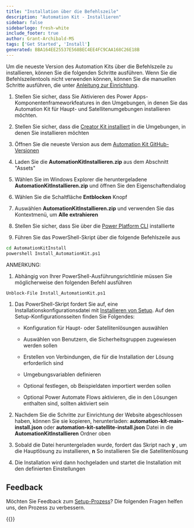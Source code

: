 ```yaml
---
title: "Installation über die Befehlszeile"
description: "Automation Kit - Installieren"
sidebar: false
sidebarlogo: fresh-white
include_footer: true
author: Grant-Archibald-MS
tags: ['Get Started', 'Install']
generated: BBA164EE25537E568BEC4EE4FC9CAA168C26E18B
---
```


Um die neueste Version des Automation Kits über die Befehlszeile zu installieren, können Sie die folgenden Schritte ausführen. Wenn Sie die Befehlszeilentools nicht verwenden können, können Sie die manuellen Schritte ausführen, die unter [Anleitung zur Einrichtung](https://learn.microsoft.com/power-automate/guidance/automation-kit/setup/prerequisites).

1. Stellen Sie sicher, dass Sie <a ref='https://learn.microsoft.com/power-apps/developer/component-framework/component-framework-for-canvas-apps#enable-the-power-apps-component-framework-feature' target="_blank">Aktivieren des Power Apps-Komponentenframeworkfeatures</a> in den Umgebungen, in denen Sie das Automation Kit für Haupt- und Satellitenumgebungen installieren möchten.

1. Stellen Sie sicher, dass die <a href="https://appsource.microsoft.com/product/dynamics-365/microsoftpowercatarch.creatorkit1?tab=Reviews" target="_blank">Creator Kit installiert</a> in die Umgebungen, in denen Sie installieren möchten

1. Öffnen Sie die neueste Version aus dem <a href="https://github.com/microsoft/powercat-automation-kit/releases" target="_blank">Automation Kit GitHub-Versionen</a>

1. Laden Sie die **AutomationKitInstallieren.zip** aus dem Abschnitt "Assets"

1. Wählen Sie im Windows Explorer die heruntergeladene **AutomationKitInstallieren.zip** und öffnen Sie den Eigenschaftendialog

1. Wählen Sie die Schaltfläche **Entblocken** Knopf

1. Auswählen **AutomationKitInstallieren.zip** und verwenden Sie das Kontextmenü, um **Alle extrahieren**

1. Stellen Sie sicher, dass Sie über die <a href="https://learn.microsoft.com/power-platform/developer/cli/introduction" target="_blank">Power Platform CLI</a> installierte

1. Führen Sie das PowerShell-Skript über die folgende Befehlszeile aus

```cmd
cd AutomationKitInstall
powershell Install_AutomationKit.ps1
```

ANMERKUNG:
1. Abhängig von Ihrer PowerShell-Ausführungsrichtlinie müssen Sie möglicherweise den folgenden Befehl ausführen

```cmd
Unblock-File Install_AutomationKit.ps1
```

1. Das PowerShell-Skript fordert Sie auf, eine Installationskonfigurationsdatei mit [Installieren von Setup](/de/get-started/setup). Auf den Setup-Konfigurationsseiten finden Sie Folgendes:

    - Konfiguration für Haupt- oder Satellitenlösungen auswählen
   
    - Auswählen von Benutzern, die Sicherheitsgruppen zugewiesen werden sollen
   
    - Erstellen von Verbindungen, die für die Installation der Lösung erforderlich sind
    
    - Umgebungsvariablen definieren
    
    - Optional festlegen, ob Beispieldaten importiert werden sollen
    
    - Optional Power Automate Flows aktivieren, die in den Lösungen enthalten sind, sollten aktiviert sein

1. Nachdem Sie die Schritte zur Einrichtung der Website abgeschlossen haben, können Sie sie kopieren, herunterladen: **automation-kit-main-install.json** oder **automation-kit-satellite-install.json** Datei in die **AutomationKitInstallieren** Ordner oben

1. Sobald die Datei heruntergeladen wurde, fordert das Skript nach **y** , um die Hauptlösung zu installieren, **n** So installieren Sie die Satellitenlösung

1. Die Installation wird dann hochgeladen und startet die Installation mit den definierten Einstellungen

## Feedback

Möchten Sie Feedback zum [Setup-Prozess](/de/get-started/setup)? Die folgenden Fragen helfen uns, den Prozess zu verbessern.

{{<questions name="/content/de/get-started/setup-feedback.json" completed="Vielen Dank für Ihr Feedback" showNavigationButtons="false" locale="de">}}
